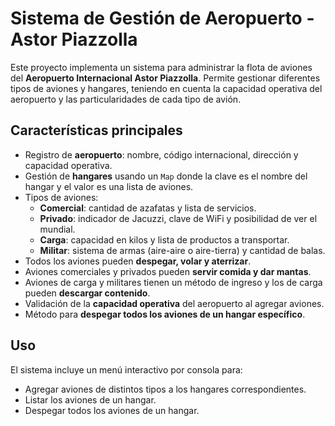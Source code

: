 # Sistema de Gestión de Aeropuerto - Astor Piazzolla

Este proyecto implementa un sistema para administrar la flota de aviones del **Aeropuerto Internacional Astor Piazzolla**. Permite gestionar diferentes tipos de aviones y hangares, teniendo en cuenta la capacidad operativa del aeropuerto y las particularidades de cada tipo de avión.

## Características principales

- Registro de **aeropuerto**: nombre, código internacional, dirección y capacidad operativa.
- Gestión de **hangares** usando un `Map` donde la clave es el nombre del hangar y el valor es una lista de aviones.
- Tipos de aviones:
  - **Comercial**: cantidad de azafatas y lista de servicios.
  - **Privado**: indicador de Jacuzzi, clave de WiFi y posibilidad de ver el mundial.
  - **Carga**: capacidad en kilos y lista de productos a transportar.
  - **Militar**: sistema de armas (aire-aire o aire-tierra) y cantidad de balas.
- Todos los aviones pueden **despegar, volar y aterrizar**.
- Aviones comerciales y privados pueden **servir comida y dar mantas**.
- Aviones de carga y militares tienen un método de ingreso y los de carga pueden **descargar contenido**.
- Validación de la **capacidad operativa** del aeropuerto al agregar aviones.
- Método para **despegar todos los aviones de un hangar específico**.

## Uso

El sistema incluye un menú interactivo por consola para:

- Agregar aviones de distintos tipos a los hangares correspondientes.
- Listar los aviones de un hangar.
- Despegar todos los aviones de un hangar.
